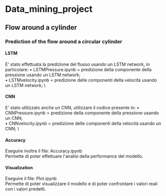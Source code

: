 # Data_mining_project

## Flow around a cylinder
### Prediction of the flow around a circular cylinder
#### LSTM
E' stato effettuata la predizione del flusso usando un LSTM network, in particolare: 
• LSTMPressure.ipynb = predizione della componente della pressione usando un LSTM network; \
• LSTMvelocity.ipynb = predizione delle componenti della velocità usando un LSTM network; \

#### CNN
E' stato utilizzato anche un CNN, utilizzare il codice presente in:
• CNNPressure.ipynb = predizione della componente della pressione usando un CNN; \
• CNNvelocity.ipynb = predizione delle componenti della velocità usando un CNN; \

#### Accuracy 
Eseguire inoltre il file:
Accuracy.ipynb \
Permette di poter effettuare l'analisi della performance del modello. 

#### Visualization
Eseguire il file:
Plot.ipynb \
Permette di poter visualizzare il modello e di poter confrontare i valori reali con i valori predetti. 
